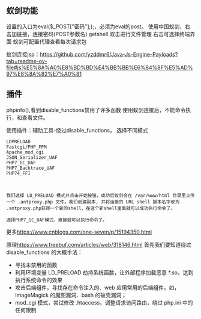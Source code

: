 ## **蚁剑功能**
设置的入口为eval($_POST["密码"];);，必须为eval的post。
使用中国蚁剑，右击加链接，连接密码(POST参数名)
getshell
双击进行文件管理
右击可选择终端界面
蚁剑可配置代理查看每次请求包

蚁剑连接jsp：<https://github.com/yzddmr6/Java-Js-Engine-Payloads?tab=readme-ov-file#js%E5%8A%A0%E8%BD%BD%E4%BB%BB%E6%84%8F%E5%AD%97%E8%8A%82%E7%A0%81>

## **插件**
phpinfo(),看到disable_functions禁用了许多函数
使用蚁剑连接后，不能命令执行，和查看文件。

使用插件：辅助工具-绕过disable_functions，
选择不同模式
```
LDPRELOAD
Fastcgi/PHP_FPM
Apache_mod_cgi
JSON_Serializer_UAF
PHP7_GC_UAF
PHP7_Backtrace_UAF
PHP74_FFI



我们选择 LD_PRELOAD 模式并点击开始按钮，成功后蚁剑会在 /var/www/html 目录里上传一个 .antproxy.php 文件。我们创建副本, 并将连接的 URL shell 脚本名字改为 .antproxy.php获得一个新的shell，在这个新shell里面就可以成功执行命令了。

选择PHP7_GC_UAF模式，直接就可以执行命令了。
```
更多<https://www.cnblogs.com/one-seven/p/15194350.html>


原理<https://www.freebuf.com/articles/web/318146.html>
首先我们要知道绕过 disable_functions 的大概手法：
* 寻找未禁用的函数
* 利用环境变量 LD_PRELOAD 劫持系统函数，让外部程序加载恶意 *.so，达到执行系统命令的效果
* 攻击后端组件，寻找存在命令注入的、web 应用常用的后端组件，如，ImageMagick 的魔图漏洞、bash 的破壳漏洞；
* mod\_cgi 模式，尝试修改 .htaccess，调整请求访问路由，绕过 php.ini 中的任何限制

